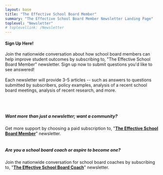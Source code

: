 ```yaml
---
layout: base
title: "The Effective School Board Member"
summary: "The Effective School Board Member Newsletter Landing Page"
toplevel: "Newsletter"
# toplevellink: /Newsletter
---
```


<h4>Sign Up Here!</h4>
Join the nationwide conversation about how school board members can help improve student outcomes by subscribing to, "The Effective School Board Member" newsletter. Sign up now to submit questions you'd like to see answered!
<br/><br/>
Each newsletter will provide 3-5 articles -- such as answers to questions submitted by subscribers, policy examples, analysis of a recent school board meetings, analysis of recent research, and more.

<script src="https://www1.effectiveschoolboards.com/forms/2148871157/embed.js"></script>

<br/><br/>


<h5>Want more than just a newsletter; want a community?</h5>
Get more support by choosing a paid subscription to, "<strong><a href="/board-member-newsletter/">The Effective School Board Member</a></strong>" newsletter.<br/><br/>


<h5>Are you a school board coach or aspire to become one?</h5>
Join the nationwide conversation for school board coaches by subscribing to, "<strong><a href="/coach-newsletter/">The Effective School Board Coach</a></strong>" newsletter.
